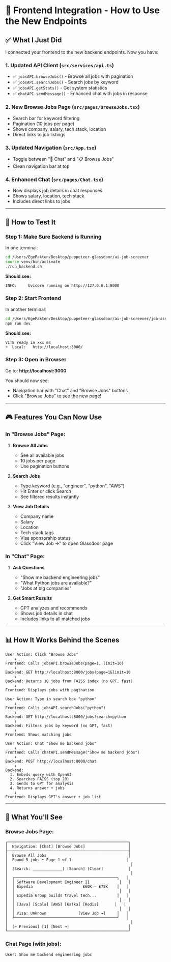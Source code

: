 # 🎨 Frontend Integration - How to Use the New Endpoints

## ✅ What I Just Did

I connected your frontend to the new backend endpoints. Now you have:

### 1. **Updated API Client** (`src/services/api.ts`)

- ✅ `jobsAPI.browseJobs()` - Browse all jobs with pagination
- ✅ `jobsAPI.searchJobs()` - Search jobs by keyword
- ✅ `jobsAPI.getStats()` - Get system statistics
- ✅ `chatAPI.sendMessage()` - Enhanced chat with jobs in response

### 2. **New Browse Jobs Page** (`src/pages/BrowseJobs.tsx`)

- Search bar for keyword filtering
- Pagination (10 jobs per page)
- Shows company, salary, tech stack, location
- Direct links to job listings

### 3. **Updated Navigation** (`src/App.tsx`)

- Toggle between "💬 Chat" and "📋 Browse Jobs"
- Clean navigation bar at top

### 4. **Enhanced Chat** (`src/pages/Chat.tsx`)

- Now displays job details in chat responses
- Shows salary, location, tech stack
- Includes direct links to jobs

---

## 🚀 How to Test It

### Step 1: Make Sure Backend is Running

In one terminal:

```bash
cd /Users/EgePakten/Desktop/puppeteer-glassdoor/ai-job-screener
source venv/bin/activate
./run_backend.sh
```

**Should see:**

```
INFO:     Uvicorn running on http://127.0.0.1:8000
```

### Step 2: Start Frontend

In another terminal:

```bash
cd /Users/EgePakten/Desktop/puppeteer-glassdoor/ai-job-screener/job-assistant-frontend
npm run dev
```

**Should see:**

```
VITE ready in xxx ms
➜  Local:   http://localhost:3000/
```

### Step 3: Open in Browser

Go to: **http://localhost:3000**

You should now see:

- Navigation bar with "Chat" and "Browse Jobs" buttons
- Click "Browse Jobs" to see the new page!

---

## 🎮 Features You Can Now Use

### In "Browse Jobs" Page:

1. **Browse All Jobs**

   - See all available jobs
   - 10 jobs per page
   - Use pagination buttons

2. **Search Jobs**

   - Type keyword (e.g., "engineer", "python", "AWS")
   - Hit Enter or click Search
   - See filtered results instantly

3. **View Job Details**
   - Company name
   - Salary
   - Location
   - Tech stack tags
   - Visa sponsorship status
   - Click "View Job →" to open Glassdoor page

### In "Chat" Page:

1. **Ask Questions**

   - "Show me backend engineering jobs"
   - "What Python jobs are available?"
   - "Jobs at big companies"

2. **Get Smart Results**
   - GPT analyzes and recommends
   - Shows job details in chat
   - Includes links to all matched jobs

---

## 📊 How It Works Behind the Scenes

```
User Action: Click "Browse Jobs"
    ↓
Frontend: Calls jobsAPI.browseJobs(page=1, limit=10)
    ↓
Backend: GET http://localhost:8000/jobs?page=1&limit=10
    ↓
Backend: Returns 10 jobs from FAISS index (no GPT, fast)
    ↓
Frontend: Displays jobs with pagination
```

```
User Action: Type in search box "python"
    ↓
Frontend: Calls jobsAPI.searchJobs("python")
    ↓
Backend: GET http://localhost:8000/jobs?search=python
    ↓
Backend: Filters jobs by keyword (no GPT, fast)
    ↓
Frontend: Shows matching jobs
```

```
User Action: Chat "Show me backend jobs"
    ↓
Frontend: Calls chatAPI.sendMessage("Show me backend jobs")
    ↓
Backend: POST http://localhost:8000/chat
    ↓
Backend:
  1. Embeds query with OpenAI
  2. Searches FAISS (top 20)
  3. Sends to GPT for analysis
  4. Returns answer + jobs
    ↓
Frontend: Displays GPT's answer + job list
```

---

## 🎨 What You'll See

### Browse Jobs Page:

```
┌─────────────────────────────────────────────────────┐
│  Navigation: [Chat] [Browse Jobs]                   │
├─────────────────────────────────────────────────────┤
│  Browse All Jobs                                    │
│  Found 5 jobs • Page 1 of 1                        │
│                                                      │
│  [Search: _____________] [Search] [Clear]           │
│                                                      │
│  ┌─────────────────────────────────────────────┐   │
│  │ Software Development Engineer II             │   │
│  │ Expedia                      £60K – £75K    │   │
│  │                                              │   │
│  │ Expedia Group builds travel tech...         │   │
│  │                                              │   │
│  │ [Java] [Scala] [AWS] [Kafka] [Redis]       │   │
│  │                                              │   │
│  │ Visa: Unknown              [View Job →]     │   │
│  └─────────────────────────────────────────────┘   │
│                                                      │
│  [← Previous] [1] [Next →]                          │
└─────────────────────────────────────────────────────┘
```

### Chat Page (with jobs):

```
User: Show me backend engineering jobs
```
